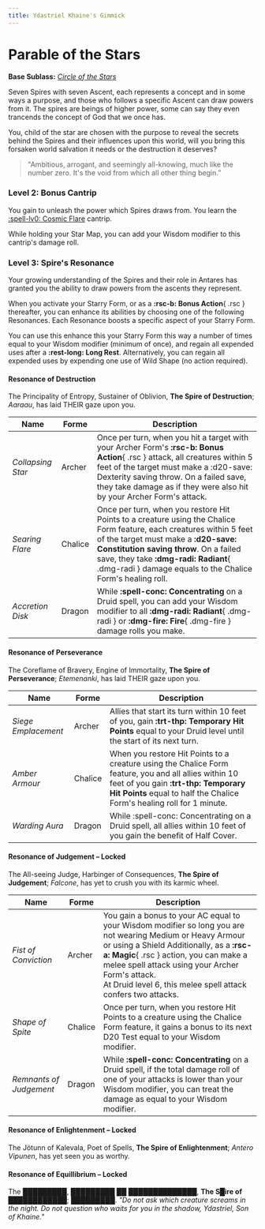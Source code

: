 ```yaml
---
title: Ydastriel Khaine's Gimmick
---
```


# Parable of the Stars

**Base Sublass:** *[Circle of the Stars](../../class/druid/star.md)*

Seven Spires with seven Ascent, each represents a concept and in some ways a purpose, and those who follows a specific Ascent can draw powers from it. The spires are beings of higher power, some can say they even trancends the concept of God that we once has.

You, child of the star are chosen with the purpose to reveal the secrets behind the Spires and their influences upon this world, will you bring this forsaken world salvation it needs or the destruction it deserves?

> "Ambitious, arrogant, and seemingly all-knowing, much like the number zero. It's the void from which all other thing begin.”

### Level 2: Bonus Cantrip

You gain to unleash the power which Spires draws from. You learn the [:spell-lv0: Cosmic Flare](../../spells/description/additional/homebrew.md#cosmic-flare) cantrip.

While holding your Star Map, you can add your Wisdom modifier to this cantrip's damage roll.

### Level 3: Spire's Resonance

Your growing understanding of the Spires and their role in Antares has granted you the ability to draw powers from the ascents they represent.

When you activate your Starry Form, or as a **:rsc-b: Bonus Action**{ .rsc } thereafter, you can enhance its abilities by choosing one of the following Resonances. Each Resonance boosts a specific aspect of your Starry Form.

You can use this enhance this your Starry Form this way a number of times equal to your Wisdom modifier (minimum of once), and regain all expended uses after a **:rest-long: Long Rest**. Alternatively, you can regain all expended uses by expending one use of Wild Shape (no action required). 

#### Resonance of Destruction

The Principality of Entropy, Sustainer of Oblivion, **The Spire of Destruction**; *Aaraau*, has laid THEIR gaze upon you.

| Name | Forme | Description |
|---|---|---|
| *Collapsing Star* | Archer | Once per turn, when you hit a target with your Archer Form's **:rsc-b: Bonus Action**{ .rsc } attack, all creatures within 5 feet of the target must make a :d20-save: Dexterity saving throw. On a failed save, they take damage as if they were also hit by your Archer Form's attack. |
| *Searing Flare* | Chalice | Once per turn, when you restore Hit Points to a creature using the Chalice Form feature, each creatures within 5 feet of the target must make a **:d20-save: Constitution saving throw**. On a failed save, they take **:dmg-radi: Radiant**{ .dmg-radi } damage equals to the Chalice Form's healing roll. |
| *Accretion Disk* | Dragon | While **:spell-conc: Concentrating** on a Druid spell, you can add your Wisdom modifier to all **:dmg-radi: Radiant**{ .dmg-radi } or **:dmg-fire: Fire**{ .dmg-fire } damage rolls you make. |

#### Resonance of Perseverance

The Coreflame of Bravery, Engine of Immortality, **The Spire of Perseverance**; *Etemenanki*, has laid THEIR gaze upon you.

| Name | Forme | Description |
|---|---|---|
| *Siege Emplacement* | Archer | Allies that start its turn within 10 feet of you, gain **:trt-thp: Temporary Hit Points** equal to your Druid level until the start of its next turn. 
| *Amber Armour* | Chalice | When you restore Hit Points to a creature using the Chalice Form feature, you and all allies within 10 feet of you gain **:trt-thp: Temporary Hit Points** equal to half the Chalice Form's healing roll for 1 minute.
| *Warding Aura* | Dragon | While :spell-conc: Concentrating on a Druid spell, all allies within 10 feet of you gain the benefit of Half Cover.

#### Resonance of Judgement – Locked

The All-seeing Judge, Harbinger of Consequences, **The Spire of Judgement**; *Falcone*, has yet to crush you with its karmic wheel.

| Name | Forme | Description |
|---|---|---|
| *Fist of Conviction* | Archer | You gain a bonus to your AC equal to your Wisdom modifier so long you are not wearing Medium or Heavy Armour or using a Shield Additionally, as a **:rsc-a: Magic**{ .rsc } action, you can make a melee spell attack using your Archer Form's attack. <br>At Druid level 6, this melee spell attack confers two attacks. |
| *Shape of Spite* | Chalice | Once per turn, when you restore Hit Points to a creature using the Chalice Form feature, it gains a bonus to its next D20 Test equal to your Wisdom modifier.
| *Remnants of Judgement* | Dragon | While **:spell-conc: Concentrating** on a Druid spell, if the total damage roll of one of your attacks is lower than your Wisdom modifier, you can treat the damage as equal to your Wisdom modifier. |

#### Resonance of Enlightenment – Locked

The Jötunn of Kalevala, Poet of Spells, **The Spire of Enlightenment**; *Antero Vipunen*, has yet seen you as worthy.

#### Resonance of Equillibrium – Locked

The █████████, █████████ ██ ██████████████, **The S█ire of ████████████**; *█████████*. *"Do not ask which creature screams in the night. Do not question who waits for you in the shadow, Ydastriel, Son of Khaine."*


